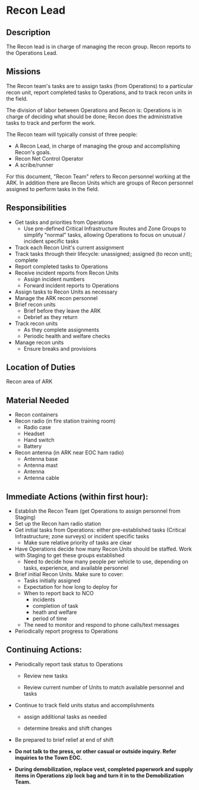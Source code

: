# Recon Lead

## Description

The Recon lead is in charge of managing the recon group.  Recon reports to the Operations Lead.

## Missions

The Recon team's tasks are to assign tasks \(from Operations\) to a particular recon unit, report completed tasks to Operations, and to track recon units in the field.

The division of labor between Operations and Recon is: Operations is in charge of deciding what should be done; Recon does the administrative tasks to track and perform the work.

The Recon team will typically consist of three people:

* A Recon Lead, in charge of managing the group and accomplishing Recon's goals.
* Recon Net Control Operator
* A scribe/runner

For this document, "Recon Team" refers to Recon personnel working at the ARK.  In addition there are Recon Units which are groups of Recon personnel assigned to perform tasks in the field.

## Responsibilities

* Get tasks and priorities from Operations
  * Use pre-defined Critical Infrastructure Routes and Zone Groups to simplify "normal" tasks, allowing Operations to focus on unusual / incident specific tasks
* Track each Recon Unit's current assignment
* Track tasks through their lifecycle: unassigned; assigned \(to recon unit\); complete
* Report completed tasks to Operations
* Receive incident reports from Recon Units
  * Assign incident numbers
  * Forward incident reports to Operations
* Assign tasks to Recon Units as necessary
* Manage the ARK recon personnel
* Brief recon units
  * Brief before they leave the ARK
  * Debrief as they return
* Track recon units
  * As they complete assignments
  * Periodic health and welfare checks
* Manage recon units
  * Ensure breaks and provisions

## Location of Duties

Recon area of ARK

## Material Needed

* Recon containers
* Recon radio \(in fire station training room\)
  * Radio case
  * Headset
  * Hand switch
  * Battery
* Recon antenna \(in ARK near EOC ham radio\)
  * Antenna base
  * Antenna mast
  * Antenna
  * Antenna cable

## Immediate Actions \(within first hour\):

* Establish the Recon Team \(get Operations to assign personnel from Staging\)
* Set up the Recon ham radio station
* Get initial tasks from Operations: either pre-established tasks \(Critical Infrastructure; zone surveys\) or incident specific tasks
  * Make sure relative priority of tasks are clear
* Have Operations decide how many Recon Units should be staffed.  Work with Staging to get these groups established
  * Need to decide how many people per vehicle to use, depending on tasks, experience, and available personnel
* Brief initial Recon Units.  Make sure to cover:
  * Tasks initially assigned
  * Expectation for how long to deploy for
  * When to report back to NCO
    * incidents
    * completion of task
    * heath and welfare
    * period of time
  * The need to monitor and respond to phone calls/text messages
* Periodically report progress to Operations

## Continuing Actions:

* Periodically report task status to Operations

  * Review new tasks

  * Review current number of Units to match available personnel and tasks

* Continue to track field units status and accomplishments

  * assign additional tasks as needed

  * determine breaks and shift changes

* Be prepared to brief relief at end of shift

* **Do not talk to the press, or other casual or outside inquiry. Refer inquiries to the Town EOC.**

* **During demobilization, replace vest, completed paperwork and supply items in Operations zip lock bag and turn it in to the Demobilization Team.**



